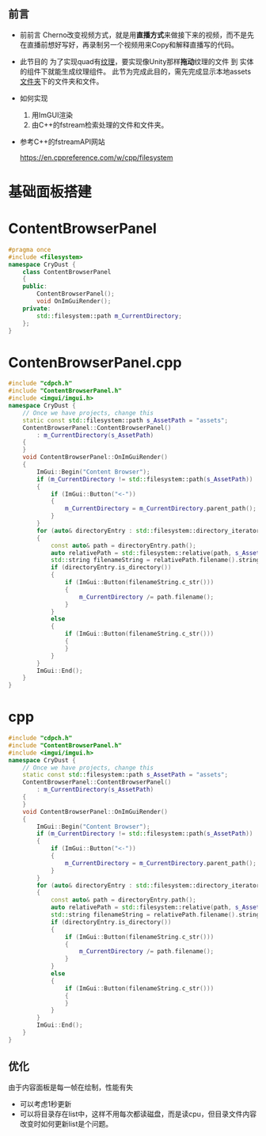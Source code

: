 
## 前言

- 前前言
    Cherno改变视频方式，就是用**直播方式**来做接下来的视频，而不是先在直播前想好写好，再录制另一个视频用来Copy和解释直播写的代码。
- 此节目的
    为了实现quad有[纹理](https://so.csdn.net/so/search?q=%E7%BA%B9%E7%90%86&spm=1001.2101.3001.7020)，要实现像Unity那样**拖动**纹理的文件 到 实体的组件下就能生成纹理组件。
    此节为完成此目的，需先完成显示本地assets[文件夹](https://so.csdn.net/so/search?q=%E6%96%87%E4%BB%B6%E5%A4%B9&spm=1001.2101.3001.7020)下的文件夹和文件。
- 如何实现
    1. 用ImGUI渲染
    2. 由C++的fstream检索处理的文件和文件夹。
- 参考C++的fstreamAPI网站
    
    https://en.cppreference.com/w/cpp/filesystem
# 基础面板搭建
# ContentBrowserPanel
```c++
#pragma once
#include <filesystem>
namespace CryDust {
	class ContentBrowserPanel
	{
	public:
		ContentBrowserPanel();
		void OnImGuiRender();
	private:
		std::filesystem::path m_CurrentDirectory;
	};
}

```

# ContenBrowserPanel.cpp
```c++
#include "cdpch.h"
#include "ContentBrowserPanel.h"
#include <imgui/imgui.h>
namespace CryDust {
	// Once we have projects, change this
	static const std::filesystem::path s_AssetPath = "assets";
	ContentBrowserPanel::ContentBrowserPanel()
		: m_CurrentDirectory(s_AssetPath)
	{
	}
	void ContentBrowserPanel::OnImGuiRender()
	{
		ImGui::Begin("Content Browser");
		if (m_CurrentDirectory != std::filesystem::path(s_AssetPath))
		{
			if (ImGui::Button("<-"))
			{
				m_CurrentDirectory = m_CurrentDirectory.parent_path();
			}
		}
		for (auto& directoryEntry : std::filesystem::directory_iterator(m_CurrentDirectory))
		{
			const auto& path = directoryEntry.path();
			auto relativePath = std::filesystem::relative(path, s_AssetPath);
			std::string filenameString = relativePath.filename().string();
			if (directoryEntry.is_directory())
			{
				if (ImGui::Button(filenameString.c_str()))
				{
					m_CurrentDirectory /= path.filename();
				}
			}
			else
			{
				if (ImGui::Button(filenameString.c_str()))
				{
				}
			}
		}
		ImGui::End();
	}
}


```

# cpp
```c++
#include "cdpch.h"
#include "ContentBrowserPanel.h"
#include <imgui/imgui.h>
namespace CryDust {
	// Once we have projects, change this
	static const std::filesystem::path s_AssetPath = "assets";
	ContentBrowserPanel::ContentBrowserPanel()
		: m_CurrentDirectory(s_AssetPath)
	{
	}
	void ContentBrowserPanel::OnImGuiRender()
	{
		ImGui::Begin("Content Browser");
		if (m_CurrentDirectory != std::filesystem::path(s_AssetPath))
		{
			if (ImGui::Button("<-"))
			{
				m_CurrentDirectory = m_CurrentDirectory.parent_path();
			}
		}
		for (auto& directoryEntry : std::filesystem::directory_iterator(m_CurrentDirectory))
		{
			const auto& path = directoryEntry.path();
			auto relativePath = std::filesystem::relative(path, s_AssetPath);
			std::string filenameString = relativePath.filename().string();
			if (directoryEntry.is_directory())
			{
				if (ImGui::Button(filenameString.c_str()))
				{
					m_CurrentDirectory /= path.filename();
				}
			}
			else
			{
				if (ImGui::Button(filenameString.c_str()))
				{
				}
			}
		}
		ImGui::End();
	}
}

```

## 优化

由于内容面板是每一帧在绘制，性能有失

- 可以考虑1秒更新
- 可以将目录存在list中，这样不用每次都读磁盘，而是读cpu，但目录文件内容改变时如何更新list是个问题。